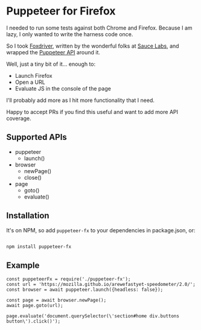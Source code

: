 # Puppeteer for Firefox

I needed to run some tests against both Chrome and Firefox. Because I am lazy, I only wanted to write the harness code once.

So I took [Foxdriver](https://github.com/saucelabs/foxdriver), written by the wonderful folks at [Sauce Labs](https://saucelabs.com/), and wrapped the [Puppeteer API](https://github.com/GoogleChrome/puppeteer/) around it.

Well, just a tiny bit of it... enough to:

* Launch Firefox
* Open a URL
* Evaluate JS in the console of the page

I'll probably add more as I hit more functionality that I need.

Happy to accept PRs if you find this useful and want to add more API coverage.

## Supported APIs

* puppeteer
  * launch()
* browser
  * newPage()
  * close()
* page
  * goto()
  * evaluate()


## Installation

It's on NPM, so add `puppeteer-fx` to your dependencies in package.json, or:

```bash

npm install puppeteer-fx
```

## Example

```
const puppeteerFx = require('./puppeteer-fx');
const url = 'https://mozilla.github.io/arewefastyet-speedometer/2.0/';
const browser = await puppeteer.launch({headless: false});

const page = await browser.newPage();
await page.goto(url);

page.evaluate('document.querySelector(\'section#home div.buttons button\').click()');
```

